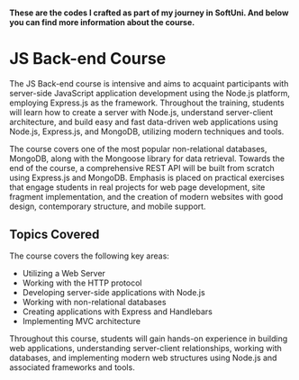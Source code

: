 #### These are the codes I crafted as part of my journey in SoftUni. And below you can find more information about the course.

# JS Back-end Course

The JS Back-end course is intensive and aims to acquaint participants with server-side JavaScript application development using the Node.js platform, employing Express.js as the framework. Throughout the training, students will learn how to create a server with Node.js, understand server-client architecture, and build easy and fast data-driven web applications using Node.js, Express.js, and MongoDB, utilizing modern techniques and tools.

The course covers one of the most popular non-relational databases, MongoDB, along with the Mongoose library for data retrieval. Towards the end of the course, a comprehensive REST API will be built from scratch using Express.js and MongoDB. Emphasis is placed on practical exercises that engage students in real projects for web page development, site fragment implementation, and the creation of modern websites with good design, contemporary structure, and mobile support.

## Topics Covered

The course covers the following key areas:

- Utilizing a Web Server
- Working with the HTTP protocol
- Developing server-side applications with Node.js
- Working with non-relational databases
- Creating applications with Express and Handlebars
- Implementing MVC architecture

Throughout this course, students will gain hands-on experience in building web applications, understanding server-client relationships, working with databases, and implementing modern web structures using Node.js and associated frameworks and tools.

